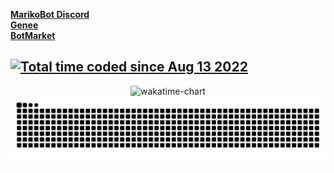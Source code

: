 [**MarikoBot Discord**](http://discord.marikobot.com)<br/>
[**Genee**](https://www.genee.tech/)<br/>
[**BotMarket**](https://www.botmarket.ovh/)<br/>

## <a href="https://wakatime.com/@ehosta"><img src="https://wakatime.com/badge/user/1f18b09f-6cf2-4aa1-a256-b88b4b5616fe.svg" alt="Total time coded since Aug 13 2022" height="20"/></a>

<div align="center">
	<picture align="center">
		<source media="(prefers-color-scheme: light)" srcset="https://wakatime.com/share/@ehosta/12dba9d2-10de-4194-aaf5-bf61d5a0dcd7.svg" width="1000px">
		<source media="(prefers-color-scheme: dark)" srcset="https://wakatime.com/share/@ehosta/ea926dc9-b601-4521-a226-3bcdde42f4eb.svg" width="1000px"/>
		<img alt="wakatime-chart" src="https://wakatime.com/share/@ehosta/12dba9d2-10de-4194-aaf5-bf61d5a0dcd7.svg" width="1000px">
	</picture>
</div>

<div align="center">
	<picture align="center">
		<source media="(prefers-color-scheme: light)" srcset="https://raw.githubusercontent.com/elouannh/elouannh/output/github-contribution-grid-snake.svg" width="1000px">
		<source media="(prefers-color-scheme: dark)" srcset="https://raw.githubusercontent.com/elouannh/elouannh/output/github-contribution-grid-snake-dark.svg" width="1000px">
		<img alt="github-snake" src="https://raw.githubusercontent.com/elouannh/elouannh/output/github-contribution-grid-snake.svg" width="1000px"/>
	</picture>
</div>
